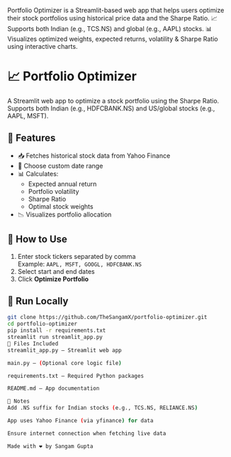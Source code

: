 Portfolio Optimizer is a Streamlit-based web app that helps users optimize their stock portfolios using historical price data and the Sharpe Ratio.
📈 Supports both Indian (e.g., TCS.NS) and global (e.g., AAPL) stocks.
📊 Visualizes optimized weights, expected returns, volatility & Sharpe Ratio using interactive charts.


# 📈 Portfolio Optimizer

A Streamlit web app to optimize a stock portfolio using the Sharpe Ratio.  
Supports both Indian (e.g., HDFCBANK.NS) and US/global stocks (e.g., AAPL, MSFT).

## 🔧 Features

- 📥 Fetches historical stock data from Yahoo Finance  
- 📅 Choose custom date range  
- 📊 Calculates:
  - Expected annual return
  - Portfolio volatility
  - Sharpe Ratio
  - Optimal stock weights  
- 📉 Visualizes portfolio allocation

## 📌 How to Use

1. Enter stock tickers separated by comma  
   Example: `AAPL, MSFT, GOOGL, HDFCBANK.NS`  
2. Select start and end dates  
3. Click **Optimize Portfolio**

## 🚀 Run Locally

```bash
git clone https://github.com/TheSangamX/portfolio-optimizer.git
cd portfolio-optimizer
pip install -r requirements.txt
streamlit run streamlit_app.py
🧾 Files Included
streamlit_app.py – Streamlit web app

main.py – (Optional core logic file)

requirements.txt – Required Python packages

README.md – App documentation

📌 Notes
Add .NS suffix for Indian stocks (e.g., TCS.NS, RELIANCE.NS)

App uses Yahoo Finance (via yfinance) for data

Ensure internet connection when fetching live data

Made with ❤️ by Sangam Gupta
